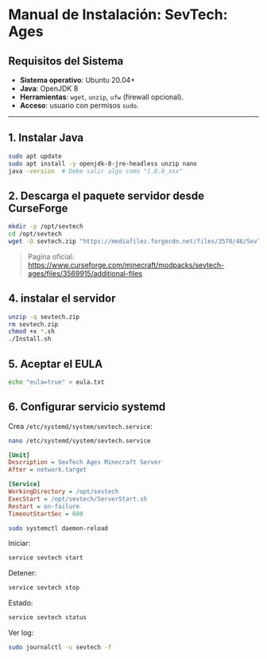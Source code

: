 # Manual de Instalación: SevTech: Ages

## Requisitos del Sistema

- **Sistema operativo**: Ubuntu 20.04+
- **Java**: OpenJDK 8
- **Herramientas**: `wget`, `unzip`, `ufw` (firewall opcional).
- **Acceso**: usuario con permisos `sudo`.

---

## 1. Instalar Java

```bash
sudo apt update
sudo apt install -y openjdk-8-jre-headless unzip nano
java -version  # Debe salir algo como "1.8.0_xxx"
```

## 2. Descarga el paquete servidor desde CurseForge

```bash
mkdir -p /opt/sevtech
cd /opt/sevtech
wget -O sevtech.zip "https://mediafilez.forgecdn.net/files/3570/46/SevTech_Ages_Server_3.2.3.zip"
```

> Pagina oficial: https://www.curseforge.com/minecraft/modpacks/sevtech-ages/files/3569915/additional-files

## 4. instalar el servidor

```bash
unzip -q sevtech.zip
rm sevtech.zip
chmod +x *.sh
./Install.sh
```

## 5. Aceptar el EULA

```bash
echo "eula=true" > eula.txt
```

## 6. Configurar servicio systemd

Crea `/etc/systemd/system/sevtech.service`:

```bash
nano /etc/systemd/system/sevtech.service
```

```ini
[Unit]
Description = SevTech Ages Minecraft Server
After = network.target

[Service]
WorkingDirectory = /opt/sevtech
ExecStart = /opt/sevtech/ServerStart.sh
Restart = on-failure
TimeoutStartSec = 600
```

```bash
sudo systemctl daemon-reload
```

Iniciar:

```bash
service sevtech start
```

Detener:

```bash
service sevtech stop
```

Estado:

```bash
service sevtech status
```

Ver log:

```bash
sudo journalctl -u sevtech -f
```